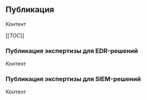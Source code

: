 ﻿## Публикация

Контент

[[_TOC_]]

### Публикация экспертизы для EDR-решений

Контент

### Публикация экспертизы для SIEM-решений

Контент

